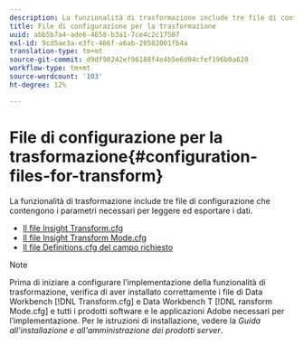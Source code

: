 ```yaml
---
description: La funzionalità di trasformazione include tre file di configurazione che contengono i parametri necessari per leggere ed esportare i dati.
title: File di configurazione per la trasformazione
uuid: abb5b7a4-ade6-4658-b3a1-7ce4c2c17507
exl-id: 9cd5ae3a-e3fc-466f-a6ab-20582001fb4a
translation-type: tm+mt
source-git-commit: d9df90242ef96188f4e4b5e6d04cfef196b0a628
workflow-type: tm+mt
source-wordcount: '103'
ht-degree: 12%

---
```


# File di configurazione per la trasformazione{#configuration-files-for-transform}

La funzionalità di trasformazione include tre file di configurazione che contengono i parametri necessari per leggere ed esportare i dati.

* [Il file Insight Transform.cfg](../../../../home/c-dataset-const-proc/c-transf-func/c-config-files-transf/t-ins-transf-file/t-ins-transf-file.md#task-857fc535ccdb4c39b763179efa4b0f13)
* [Il file Insight Transform Mode.cfg](../../../../home/c-dataset-const-proc/c-transf-func/c-config-files-transf/t-transf-mode-file.md#task-816c4723c08541898cd3449474dee3df)
* [Il file Definitions.cfg del campo richiesto](../../../../home/c-dataset-const-proc/c-transf-func/c-config-files-transf/c-req-field-def-file.md#concept-3697c777c09049ccac0354962e7bb64c)

>[!NOTE]
>
>Prima di iniziare a configurare l’implementazione della funzionalità di trasformazione, verifica di aver installato correttamente i file di Data Workbench [!DNL Transform.cfg] e Data Workbench T [!DNL ransform Mode.cfg] e tutti i prodotti software e le applicazioni Adobe necessari per l’implementazione. Per le istruzioni di installazione, vedere la *Guida all&#39;installazione e all&#39;amministrazione dei prodotti server*.

